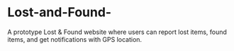 # Lost-and-Found-
A prototype Lost &amp; Found website where users can report lost items, found items, and get notifications with GPS location.
